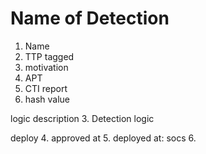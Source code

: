 # Name of Detection

1. Name
2. TTP tagged 
3. motivation
4. APT 
5. CTI report
6. hash value 

logic
description
3. Detection logic

deploy
4. approved at
5. deployed at: socs
6. 